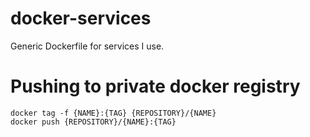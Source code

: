 # docker-services
Generic Dockerfile for services I use.

# Pushing to private docker registry

```
docker tag -f {NAME}:{TAG} {REPOSITORY}/{NAME}
docker push {REPOSITORY}/{NAME}:{TAG}
```

